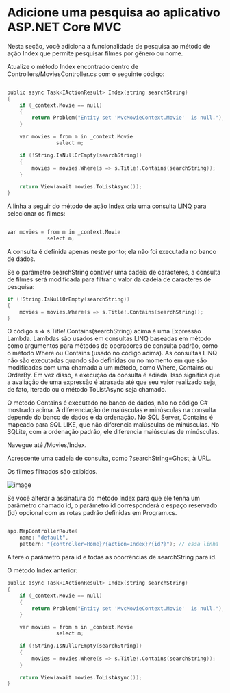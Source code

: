 # Adicione uma pesquisa ao aplicativo ASP.NET Core MVC

Nesta seção, você adiciona a funcionalidade de pesquisa ao método de ação Index que permite pesquisar filmes por gênero ou nome.

Atualize o método Index encontrado dentro de Controllers/MoviesController.cs com o seguinte código:

~~~ c #

public async Task<IActionResult> Index(string searchString)
{
    if (_context.Movie == null)
    {
        return Problem("Entity set 'MvcMovieContext.Movie'  is null.");
    }

    var movies = from m in _context.Movie
                select m;

    if (!String.IsNullOrEmpty(searchString))
    {
        movies = movies.Where(s => s.Title!.Contains(searchString));
    }

    return View(await movies.ToListAsync());
}

~~~

A linha a seguir do método de ação Index cria uma consulta LINQ para selecionar os filmes:

~~~ c #

var movies = from m in _context.Movie
             select m;

~~~

A consulta é definida apenas neste ponto; ela não foi executada no banco de dados.

Se o parâmetro searchString contiver uma cadeia de caracteres, a consulta de filmes será modificada para filtrar o valor da cadeia de caracteres de pesquisa:

~~~ c #
if (!String.IsNullOrEmpty(searchString))
{
    movies = movies.Where(s => s.Title!.Contains(searchString));
}
~~~

O código s => s.Title!.Contains(searchString) acima é uma Expressão Lambda.
Lambdas são usados em consultas LINQ baseadas em método como argumentos para métodos de operadores de consulta padrão, como o método Where ou Contains (usado no código acima).
As consultas LINQ não são executadas quando são definidas ou no momento em que são modificadas com uma chamada a um método, como Where, Contains ou OrderBy. 
Em vez disso, a execução da consulta é adiada. 
Isso significa que a avaliação de uma expressão é atrasada até que seu valor realizado seja, de fato, iterado ou o método ToListAsync seja chamado.

O método Contains é executado no banco de dados, não no código C# mostrado acima.
A diferenciação de maiúsculas e minúsculas na consulta depende do banco de dados e da ordenação. 
No SQL Server, Contains é mapeado para SQL LIKE, que não diferencia maiúsculas de minúsculas. 
No SQLite, com a ordenação padrão, ele diferencia maiúsculas de minúsculas.

Navegue até /Movies/Index. 

Acrescente uma cadeia de consulta, como ?searchString=Ghost, à URL.

Os filmes filtrados são exibidos.

![image](https://github.com/samenezes/IntroducaoAspCoreMVC/assets/61150892/5e654f92-a3db-4fcd-9c7c-0bb380fddefb)

Se você alterar a assinatura do método Index para que ele tenha um parâmetro chamado id, o parâmetro id corresponderá o espaço reservado {id} opcional com as rotas padrão definidas em Program.cs.

~~~ c #

app.MapControllerRoute(
    name: "default",
    pattern: "{controller=Home}/{action=Index}/{id?}"); // essa linha

~~~

Altere o parâmetro para id e todas as ocorrências de searchString para id.

O método Index anterior:


~~~ c #
public async Task<IActionResult> Index(string searchString)
{
    if (_context.Movie == null)
    {
        return Problem("Entity set 'MvcMovieContext.Movie'  is null.");
    }

    var movies = from m in _context.Movie
                select m;

    if (!String.IsNullOrEmpty(searchString))
    {
        movies = movies.Where(s => s.Title!.Contains(searchString));
    }

    return View(await movies.ToListAsync());
}
~~~






